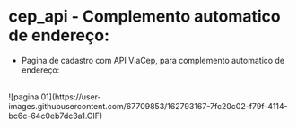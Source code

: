 # cep_api - Complemento automatico de endereço:
- Pagina de cadastro com API ViaCep, para complemento automatico de endereço:
</br>
![pagina 01](https://user-images.githubusercontent.com/67709853/162793167-7fc20c02-f79f-4114-bc6c-64c0eb7dc3a1.GIF)
